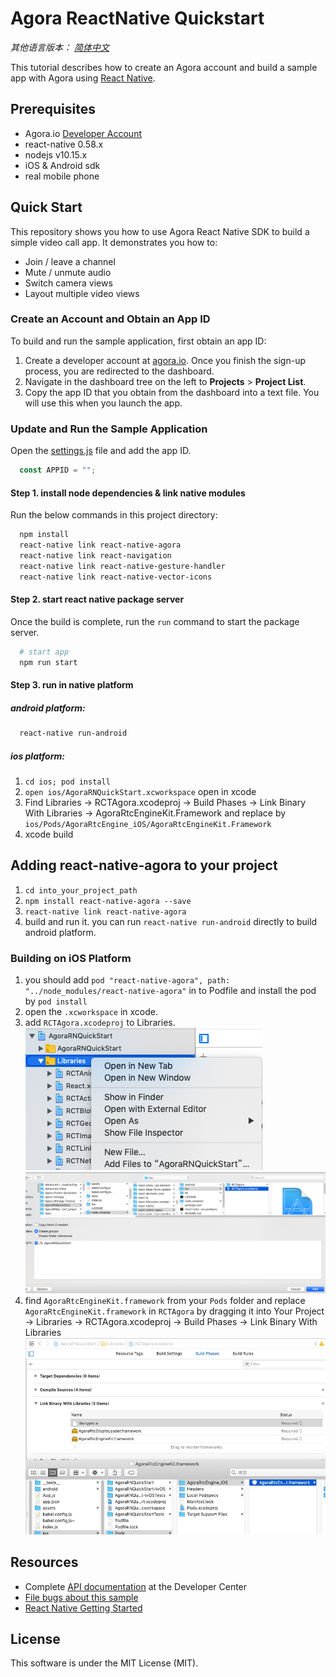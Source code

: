 # Agora ReactNative Quickstart

*其他语言版本： [简体中文](README.zh.md)*

This tutorial describes how to create an Agora account and build a sample app with Agora using [React Native](https://facebook.github.io/react-native/).

## Prerequisites
- Agora.io [Developer Account](https://dashboard.agora.io/signin/)
- react-native 0.58.x
- nodejs v10.15.x
- iOS & Android sdk
- real mobile phone

## Quick Start
This repository shows you how to use Agora React Native SDK to build a simple video call app. It demonstrates you how to:

- Join / leave a channel
- Mute / unmute audio
- Switch camera views
- Layout multiple video views

### Create an Account and Obtain an App ID
To build and run the sample application, first obtain an app ID: 

1. Create a developer account at [agora.io](https://dashboard.agora.io/signin/). Once you finish the sign-up process, you are redirected to the dashboard.
2. Navigate in the dashboard tree on the left to **Projects** > **Project List**.
3. Copy the app ID that you obtain from the dashboard into a text file. You will use this when you launch the app.

### Update and Run the Sample Application

Open the [settings.js](src/settings.js) file and add the app ID.

```javascript
  const APPID = "";
```

#### Step 1. install node dependencies & link native modules
Run the below commands in this project directory:

```bash
  npm install
  react-native link react-native-agora
  react-native link react-navigation
  react-native link react-native-gesture-handler
  react-native link react-native-vector-icons
```

#### Step 2. start react native package server
Once the build is complete, run the `run` command to start the package server.

```bash
  # start app
  npm run start
```

#### Step 3. run in native platform

##### android platform:
```bash
  react-native run-android
```

##### ios platform:
  1. `cd ios; pod install`
  2. `open ios/AgoraRNQuickStart.xcworkspace` open in xcode
  3. Find Libraries -> RCTAgora.xcodeproj -> Build Phases -> Link Binary With Libraries -> AgoraRtcEngineKit.Framework
  and replace by `ios/Pods/AgoraRtcEngine_iOS/AgoraRtcEngineKit.Framework`
  4. xcode build


## Adding react-native-agora to your project
  1. `cd into_your_project_path`
  2. `npm install react-native-agora --save`
  3. `react-native link react-native-agora`
  4. build and run it.
    you can run `react-native run-android` directly to build android platform.  
  
### Building on iOS Platform
  1. you should add `pod "react-native-agora", path: "../node_modules/react-native-agora"` in to Podfile and install the pod by `pod install`
  2. open the `.xcworkspace` in xcode.
  3. add `RCTAgora.xcodeproj` to Libraries.
  ![add `RCTAgora.xcodeproj` to Libraries. step 1](./docs/add_RCTAgora_0.png)
  ![add `RCTAgora.xcodeproj` to Libraries. step 2](./docs/add_RCTAgora_1.png)
  4. find `AgoraRtcEngineKit.framework` from your `Pods` folder and replace `AgoraRtcEngineKit.framework` in `RCTAgora` by dragging it into Your Project -> Libraries -> RCTAgora.xcodeproj -> Build Phases -> Link Binary With Libraries
  ![drag_sdk_into_your_project_rctagora_link_binary_with_libraires](./docs/drag_sdk_into_rctagora_link_binary_with_libraries.png)



  

## Resources
* Complete [API documentation](https://docs.agora.io/en/) at the Developer Center
* [File bugs about this sample](https://github.com/AgoraIO-Community/Agora-RN-Quickstart/issues)
* [React Native Getting Started](https://facebook.github.io/react-native/docs/getting-started.html)

## License
This software is under the MIT License (MIT).
